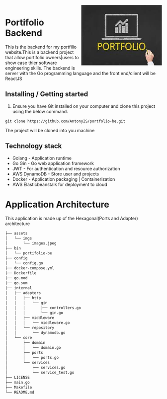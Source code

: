 <img src="./assets/imgs/images.jpeg" alt="Logo of the project" align="right">

# Portifolio Backend
This is the backend for my portfilio website.This is a backend project that allow portifolio owners|users to show case thier software engineering skills.
The backend is server with the Go programming language and the front end/client will be ReactJS

## Installing / Getting started
1. Ensure you have Git installed on your computer and clone this project using the below command.
```
git clone https://github.com/AntonyIS/portfolio-be.git
```
The project will be cloned into you machine

## Technology stack
*   Golang - Application runtime
*   Go Gin - Go web application framework
*   JWT - For authentication and resource authorization
*   AWS DynamoDB - Store user and projects
*   Docker - Application packaging | Containerization
*   AWS Elasticbeanstalk for deployment to cloud

# Application Architecture
This application is made up of the Hexagonal(Ports and Adapter) architecture

```.
├── assets
│   └── imgs
│       └── images.jpeg
├── bin
│   └── portifolio-be
├── config
│   └── config.go
├── docker-compose.yml
├── Dockerfile
├── go.mod
├── go.sum
├── internal
│   ├── adapters
│   │   ├── http
│   │   │   └── gin
│   │   │       ├── controllers.go
│   │   │       └── gin.go
│   │   ├── middleware
│   │   │   └── middleware.go
│   │   └── repository
│   │       └── dynamodb.go
│   └── core
│       ├── domain
│       │   └── domain.go
│       ├── ports
│       │   └── ports.go
│       └── services
│           ├── services.go
│           └── service_test.go
├── LICENSE
├── main.go
├── Makefile
└── README.md

```
<!-- ## Developing -->

<!-- ### Built With
List main libraries, frameworks used including versions (React, Angular etc...)

### Prerequisites
What is needed to set up the dev environment. For instance, global dependencies or any other tools. include download links.


### Setting up Dev

Here's a brief intro about what a developer must do in order to start developing
the project further:

```shell
git clone https://github.com/your/your-project.git
cd your-project/
packagemanager install
```

And state what happens step-by-step. If there is any virtual environment, local server or database feeder needed, explain here.

### Building

If your project needs some additional steps for the developer to build the
project after some code changes, state them here. for example:

```shell
./configure
make
make install
```

Here again you should state what actually happens when the code above gets
executed.

### Deploying / Publishing
give instructions on how to build and release a new version
In case there's some step you have to take that publishes this project to a
server, this is the right time to state it.

```shell
packagemanager deploy your-project -s server.com -u username -p password
```

And again you'd need to tell what the previous code actually does.

## Versioning

We can maybe use [SemVer](http://semver.org/) for versioning. For the versions available, see the [link to tags on this repository](/tags).


## Configuration

Here you should write what are all of the configurations a user can enter when using the project.

## Tests

Describe and show how to run the tests with code examples.
Explain what these tests test and why.

```shell
Give an example
```

## Style guide

Explain your code style and show how to check it.

## Api Reference

If the api is external, link to api documentation. If not describe your api including authentication methods as well as explaining all the endpoints with their required parameters.


## Database

Explaining what database (and version) has been used. Provide download links.
Documents your database design and schemas, relations etc... 

## Licensing

State what the license is and how to find the text version of the license. --> 